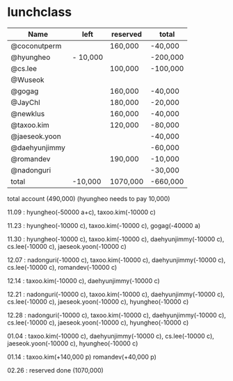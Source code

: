 # lunchclass

Name          |   left   | reserved|     total  | 
------------- |----------|---------| -----------|
@coconutperm  |          | 160,000 |   -40,000  |
@hyungheo     | - 10,000 |         |   -200,000 |
@cs.lee       |          | 100,000 |   -100,000 |
@Wuseok       |          |         |            |
@gogag        |          | 160,000 |   -40,000  |
@JayChl       |          | 180,000 |   -20,000  |
@newklus      |          | 160,000 |   -40,000  |
@taxoo.kim    |          | 120,000 |   -80,000  |
@jaeseok.yoon |          |         |   -40,000  |
@daehyunjimmy |          |         |   -60,000  |
@romandev     |          | 190,000 |   -10,000  |
@nadonguri    |          |         |   -30,000  |
   total      |  -10,000 | 1070,000|   -660,000 |

total account (490,000) (hyungheo needs to pay 10,000)

11.09 : hyungheo(-50000 a+c), taxoo.kim(-10000 c)

11.23 : hyungheo(-10000 c), taxoo.kim(-10000 c), gogag(-40000 a)

11.30 : hyungheo(-10000 c), taxoo.kim(-10000 c), daehyunjimmy(-10000 c), cs.lee(-10000 c), jaeseok.yoon(-10000 c)

12.07 : nadonguri(-10000 c), taxoo.kim(-10000 c), daehyunjimmy(-10000 c), cs.lee(-10000 c), romandev(-10000 c)

12.14 : taxoo.kim(-10000 c), daehyunjimmy(-10000 c)

12.21 : nadonguri(-10000 c), taxoo.kim(-10000 c), daehyunjimmy(-10000 c), cs.lee(-10000 c), jaeseok.yoon(-10000 c), hyungheo(-10000 c)

12.28 : nadonguri(-10000 c), taxoo.kim(-10000 c), daehyunjimmy(-10000 c), cs.lee(-10000 c), jaeseok.yoon(-10000 c), hyungheo(-10000 c)

01.04 : taxoo.kim(-10000 c), daehyunjimmy(-10000 c), cs.lee(-10000 c), jaeseok.yoon(-10000 c), hyungheo(-10000 c)

01.14 : taxoo.kim(+140,000 p) romandev(+40,000 p)

02.26 : reserved done (1070,000)
